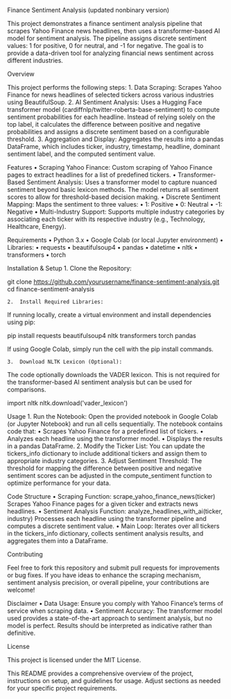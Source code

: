 Finance Sentiment Analysis (updated nonbinary version)

This project demonstrates a finance sentiment analysis pipeline that scrapes Yahoo Finance news headlines, then uses a transformer-based AI model for sentiment analysis. The pipeline assigns discrete sentiment values: 1 for positive, 0 for neutral, and -1 for negative. The goal is to provide a data-driven tool for analyzing financial news sentiment across different industries.

Overview

This project performs the following steps:
	1.	Data Scraping:
Scrapes Yahoo Finance for news headlines of selected tickers across various industries using BeautifulSoup.
	2.	AI Sentiment Analysis:
Uses a Hugging Face transformer model (cardiffnlp/twitter-roberta-base-sentiment) to compute sentiment probabilities for each headline. Instead of relying solely on the top label, it calculates the difference between positive and negative probabilities and assigns a discrete sentiment based on a configurable threshold.
	3.	Aggregation and Display:
Aggregates the results into a pandas DataFrame, which includes ticker, industry, timestamp, headline, dominant sentiment label, and the computed sentiment value.

Features
	•	Scraping Yahoo Finance:
Custom scraping of Yahoo Finance pages to extract headlines for a list of predefined tickers.
	•	Transformer-Based Sentiment Analysis:
Uses a transformer model to capture nuanced sentiment beyond basic lexicon methods. The model returns all sentiment scores to allow for threshold-based decision making.
	•	Discrete Sentiment Mapping:
Maps the sentiment to three values:
	•	1: Positive
	•	0: Neutral
	•	-1: Negative
	•	Multi-Industry Support:
Supports multiple industry categories by associating each ticker with its respective industry (e.g., Technology, Healthcare, Energy).

Requirements
	•	Python 3.x
	•	Google Colab (or local Jupyter environment)
	•	Libraries:
	•	requests
	•	beautifulsoup4
	•	pandas
	•	datetime
	•	nltk
	•	transformers
	•	torch

Installation & Setup
	1.	Clone the Repository:

git clone https://github.com/yourusername/finance-sentiment-analysis.git
cd finance-sentiment-analysis


	2.	Install Required Libraries:
If running locally, create a virtual environment and install dependencies using pip:

pip install requests beautifulsoup4 nltk transformers torch pandas

If using Google Colab, simply run the cell with the pip install commands.

	3.	Download NLTK Lexicon (Optional):
The code optionally downloads the VADER lexicon. This is not required for the transformer-based AI sentiment analysis but can be used for comparisons.

import nltk
nltk.download('vader_lexicon')



Usage
	1.	Run the Notebook:
Open the provided notebook in Google Colab (or Jupyter Notebook) and run all cells sequentially. The notebook contains code that:
	•	Scrapes Yahoo Finance for a predefined list of tickers.
	•	Analyzes each headline using the transformer model.
	•	Displays the results in a pandas DataFrame.
	2.	Modify the Ticker List:
You can update the tickers_info dictionary to include additional tickers and assign them to appropriate industry categories.
	3.	Adjust Sentiment Threshold:
The threshold for mapping the difference between positive and negative sentiment scores can be adjusted in the compute_sentiment function to optimize performance for your data.

Code Structure
	•	Scraping Function:
scrape_yahoo_finance_news(ticker)
Scrapes Yahoo Finance pages for a given ticker and extracts news headlines.
	•	Sentiment Analysis Function:
analyze_headlines_with_ai(ticker, industry)
Processes each headline using the transformer pipeline and computes a discrete sentiment value.
	•	Main Loop:
Iterates over all tickers in the tickers_info dictionary, collects sentiment analysis results, and aggregates them into a DataFrame.

Contributing

Feel free to fork this repository and submit pull requests for improvements or bug fixes. If you have ideas to enhance the scraping mechanism, sentiment analysis precision, or overall pipeline, your contributions are welcome!

Disclaimer
	•	Data Usage:
Ensure you comply with Yahoo Finance’s terms of service when scraping data.
	•	Sentiment Accuracy:
The transformer model used provides a state-of-the-art approach to sentiment analysis, but no model is perfect. Results should be interpreted as indicative rather than definitive.

License

This project is licensed under the MIT License.

This README provides a comprehensive overview of the project, instructions on setup, and guidelines for usage. Adjust sections as needed for your specific project requirements.
